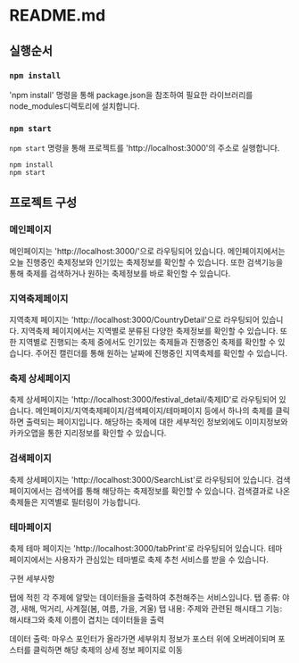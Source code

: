# README.md

## 실행순서

### `npm install`

'npm install' 명령을 통해 package.json을 참조하여 필요한 라이브러리를 node_modules디렉토리에 설치합니다.

### `npm start`

`npm start` 명령을 통해 프로젝트를 'http://localhost:3000'의 주소로 실행합니다.

    npm install
    npm start

## 프로젝트 구성

### 메인페이지

메인페이지는 'http://localhost:3000/'으로 라우팅되어 있습니다.
메인페이지에서는 오늘 진행중인 축제정보와 인기있는 축제정보를 확인할 수 있습니다.
또한 검색기능을 통해 축제를 검색하거나 원하는 축제정보를 바로 확인할 수 있습니다.

### 지역축제페이지

지역축제 페이지는 'http://localhost:3000/CountryDetail'으로 라우팅되어 있습니다.
지역축제 페이지에서는 지역별로 분류된 다양한 축제정보를 확인할 수 있습니다.
또한 지역별로 진행되는 축제 중에서도 인기있는 축제들과 진행중인 축제를 확인할 수 있습니다.
주어진 캘린더를 통해 원하는 날짜에 진행중인 지역축제를 확인할 수 있습니다.

### 축제 상세페이지

축제 상세페이지는 'http://localhost:3000/festival_detail/축제ID'로 라우팅되어 있습니다.
메인페이지/지역축제페이지/검색페이지/테마페이지 등에서 하나의 축제를 클릭하면 출력되는 페이지입니다.
해당하는 축제에 대한 세부적인 정보외에도 이미지정보와 카카오맵을 통한 지리정보를 확인할 수 있습니다.

### 검색페이지

축제 상세페이지는 'http://localhost:3000/SearchList'로 라우팅되어 있습니다.
검색페이지에서는 검색어를 통해 해당하는 축제정보를 확인할 수 있습니다.
검색결과로 나온 축제들은 지역별로 필터링이 가능합니다.

### 테마페이지

축제  테마 페이지는 'http://localhost:3000/tabPrint'로 라우팅되어 있습니다.
테마 페이지에서는 사용자가 관심있는 테마별로 축제 추천 서비스를 받을 수 있습니다.

구현 세부사항

탭에 적힌 각 주제에 알맞는 데이터들을 출력하여 추천해주는 서비스입니다. 
탭 종류: 야경, 새해, 먹거리, 사계절(봄, 여름, 가을, 겨울)
탭 내용: 주제와 관련된 해시태그
기능: 해시태그와 축제 이름이 겹치는 데이터들을 출력 

데이터 출력: 마우스 포인터가 올라가면 세부위치 정보가 포스터 위에 오버레이되며 포스터를 클릭하면 해당 축제의 상세 정보 페이지로 이동

